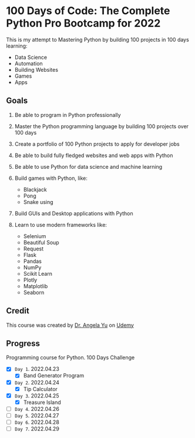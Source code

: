 # 100 Days of Code: The Complete Python Pro Bootcamp for 2022

This is my attempt to Mastering Python by building 100 projects in 100 days learning:

-   Data Science
-   Automation
-   Building Websites
-   Games
-   Apps

## Goals

1. Be able to program in Python professionally
2. Master the Python programming language by building 100 projects over 100 days
3. Create a portfolio of 100 Python projects to apply for developer jobs
4. Be able to build fully fledged websites and web apps with Python
5. Be able to use Python for data science and machine learning
6. Build games with Python, like:

    - Blackjack
    - Pong
    - Snake using

7. Build GUIs and Desktop applications with Python
8. Learn to use modern frameworks like:

    - Selenium
    - Beautiful Soup
    - Request
    - Flask
    - Pandas
    - NumPy
    - Scikit Learn
    - Plotly
    - Matplotlib
    - Seaborn

## Credit

This course was created by [Dr. Angela Yu](https://www.udemy.com/course/100-days-of-code/#instructor-1) on [Udemy](https://www.udemy.com/course/100-days-of-code/)

## Progress

Programming course for Python. 100 Days Challenge

-   [x] `Day 1`. 2022.04.23
    -   [x] Band Generator Program
-   [x] `Day 2`. 2022.04.24
    -   [x] Tip Calculator
-   [x] `Day 3`. 2022.04.25
    -   [x] Treasure Island
-   [ ] `Day 4`. 2022.04.26
-   [ ] `Day 5`. 2022.04.27
-   [ ] `Day 6`. 2022.04.28
-   [ ] `Day 7`. 2022.04.29

